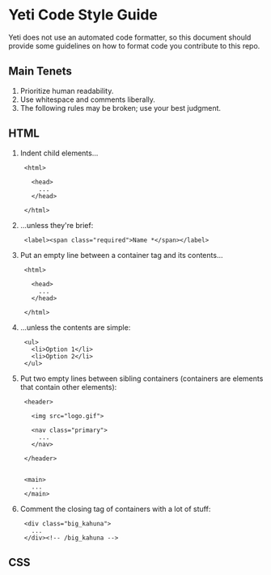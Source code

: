 # Yeti Code Style Guide

Yeti does not use an automated code formatter, so this document should provide some guidelines on how to format code you contribute to this repo.

## Main Tenets

1. Prioritize human readability.
2. Use whitespace and comments liberally.
3. The following rules may be broken; use your best judgment.

## HTML

1. Indent child elements...

        <html>

          <head>
            ...
          </head>
      
        </html>

2. ...unless they're brief:

        <label><span class="required">Name *</span></label>

3. Put an empty line between a container tag and its contents...

        <html>

          <head>
            ...
          </head>
      
        </html>

4. ...unless the contents are simple:

        <ul>
          <li>Option 1</li>
          <li>Option 2</li>
        </ul>

5. Put two empty lines between sibling containers (containers are elements that contain other elements):

        <header>

          <img src="logo.gif">

          <nav class="primary">
            ...
          </nav>

        </header>


        <main>
          ...
        </main>

6. Comment the closing tag of containers with a lot of stuff:

        <div class="big_kahuna">
          ...
        </div><!-- /big_kahuna -->


## CSS

